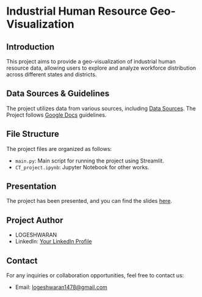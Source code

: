 # Industrial Human Resource Geo-Visualization

## Introduction

This project aims to provide a geo-visualization of industrial human resource data, allowing users to explore and analyze workforce distribution across different states and districts.

## Data Sources & Guidelines

The project utilizes data from various sources, including [Data Sources](https://drive.google.com/drive/folders/1lGw-OeZVAHeIH1cvNBiGClRiRmbQ-0qm?usp=share_link).
The Project follows [Google Docs](https://docs.google.com/document/d/1dn0DLR2NerNKSlYT_FMqQ-tmiGPw1vIAW8chF9HTXMw/edit) guidelines.

## File Structure

The project files are organized as follows:

- `main.py`: Main script for running the project using Streamlit.
- `CT_project.ipynb`: Jupyter Notebook for other works.

## Presentation

The project has been presented, and you can find the slides [here](https://docs.google.com/presentation/d/1FOz7DbPxNJeQrLPPQkjlkOjVWrC3RsZ3/edit?usp=sharing&ouid=110445932469407458454&rtpof=true&sd=true).

## Project Author

- LOGESHWARAN
- LinkedIn: [Your LinkedIn Profile](https://www.linkedin.com/in/logeshwarandatapro/)

## Contact

For any inquiries or collaboration opportunities, feel free to contact us:

- Email: logeshwaran1478@gmail.com
